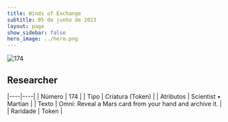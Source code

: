 ```yaml
---
title: Winds of Exchange
subtitle: 05 de junho de 2023
layout: page
show_sidebar: false
hero_image: ../hero.png
---
```


![174](https://mastervault-storage-prod.s3.amazonaws.com/media/card_front/en/600_174_ba624fde79f6_en.png)


## Researcher

|----|----|
| Número | 174 |
| Tipo | Criatura (Token) |
| Atributos | Scientist • Martian |
| Texto | Omni: Reveal a Mars card from your hand and archive it. |
| Raridade | Token |
